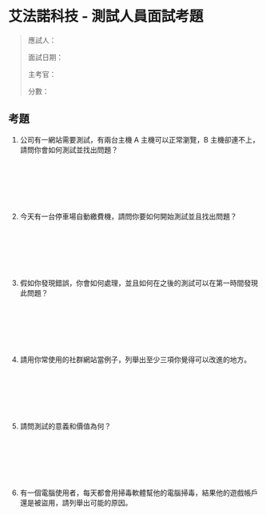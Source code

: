 # 艾法諾科技 - 測試人員面試考題

> 應試人：
> 
> 面試日期：
> 
> 主考官：
> 
> 分數：



## 考題

1. 公司有一網站需要測試，有兩台主機 A 主機可以正常瀏覽，B 主機卻連不上，請問你會如何測試並找出問題？

	<br>
	<br>
	<br>
	<br>
	<br>

2. 今天有一台停車場自動繳費機，請問你要如何開始測試並且找出問題？

	<br>
	<br>
	<br>
	<br>
	<br>


3. 假如你發現錯誤，你會如何處理，並且如何在之後的測試可以在第一時間發現此問題？

	<br>
	<br>
	<br>
	<br>
	<br>

4. 請用你常使用的社群網站當例子，列舉出至少三項你覺得可以改進的地方。

	<br>
	<br>
	<br>
	<br>
	<br>

5. 請問測試的意義和價值為何？

	<br>
	<br>
	<br>
	<br>
	<br>

6. 有一個電腦使用者，每天都會用掃毒軟體幫他的電腦掃毒，結果他的遊戲帳戶還是被盜用，請列舉出可能的原因。

	<br>
	<br>
	<br>
	<br>
	<br>